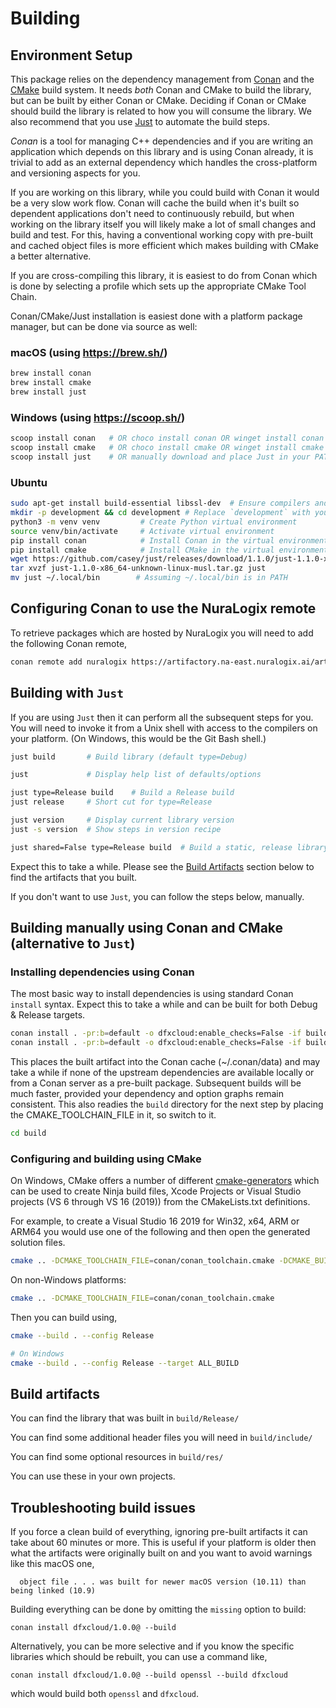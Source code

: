 # Building

## Environment Setup

This package relies on the dependency management from [Conan](https://conan.io/)
and the [CMake](https://cmake.org/) build system. It needs *both* Conan and
CMake to build the library, but can be built by either Conan or CMake. Deciding
if Conan or CMake should build the library is related to how you will consume
the library. We also recommend that you use
[Just](https://github.com/casey/just) to automate the build steps.

*Conan* is a tool for managing C++ dependencies and if you are writing an
application which depends on this library and is using Conan already, it is
trivial to add as an external dependency which handles the cross-platform and
versioning aspects for you.

If you are working on this library, while you could build with Conan it would be
a very slow work flow. Conan will cache the build when it's built so dependent
applications don't need to continuously rebuild, but when working on the library
itself you will likely make a lot of small changes and build and test. For this,
having a conventional working copy with pre-built and cached object files is
more efficient which makes building with CMake a better alternative.

If you are cross-compiling this library, it is easiest to do from Conan which is
done by selecting a profile which sets up the appropriate CMake Tool Chain.

Conan/CMake/Just installation is easiest done with a platform package manager,
but can be done via source as well:

### macOS (using https://brew.sh/)

```bash
brew install conan
brew install cmake
brew install just
```

### Windows (using https://scoop.sh/)

```bash
scoop install conan   # OR choco install conan OR winget install conan
scoop install cmake   # OR choco install cmake OR winget install cmake
scoop install just    # OR manually download and place Just in your PATH
```

### Ubuntu

```bash
sudo apt-get install build-essential libssl-dev  # Ensure compilers and SSL libraries
mkdir -p development && cd development # Replace `development` with you preferred directory
python3 -m venv venv         # Create Python virtual environment
source venv/bin/activate     # Activate virtual environment
pip install conan            # Install Conan in the virtual environment
pip install cmake            # Install CMake in the virtual environment
wget https://github.com/casey/just/releases/download/1.1.0/just-1.1.0-x86_64-unknown-linux-musl.tar.gz
tar xvzf just-1.1.0-x86_64-unknown-linux-musl.tar.gz just
mv just ~/.local/bin        # Assuming ~/.local/bin is in PATH
```

## Configuring Conan to use the NuraLogix remote

To retrieve packages which are hosted by NuraLogix you will need to add the
following Conan remote,

```bash
conan remote add nuralogix https://artifactory.na-east.nuralogix.ai/artifactory/api/conan/conan
```

## Building with `Just`

If you are using `Just` then it can perform all the subsequent steps for you.
You will need to invoke it from a Unix shell with access to the compilers on
your platform. (On Windows, this would be the Git Bash shell.)

```bash
just build       # Build library (default type=Debug)

just             # Display help list of defaults/options

just type=Release build    # Build a Release build
just release     # Short cut for type=Release

just version     # Display current library version
just -s version  # Show steps in version recipe

just shared=False type=Release build  # Build a static, release library
```

Expect this to take a while. Please see the [Build Artifacts](#build-artifacts)
section below to find the artifacts that you built.

If you don't want to use `Just`, you can follow the steps below, manually.

## Building manually using Conan and CMake (alternative to `Just`)

### Installing dependencies using Conan

The most basic way to install dependencies is using standard Conan `install`
syntax. Expect this to take a while and can be built for both Debug & Release
targets.

```bash
conan install . -pr:b=default -o dfxcloud:enable_checks=False -if build --build missing -s build_type=Debug
conan install . -pr:b=default -o dfxcloud:enable_checks=False -if build --build missing -s build_type=Release
```

This places the built artifact into the Conan cache (~/.conan/data) and may take
a while if none of the upstream dependencies are available locally or from a
Conan server as a pre-built package. Subsequent builds will be much faster,
provided your dependency and option graphs remain consistent. This also readies
the `build` directory for the next step by placing the CMAKE_TOOLCHAIN_FILE
in it, so switch to it.

```bash
cd build
```

### Configuring and building using CMake

On Windows, CMake offers a number of different
[cmake-generators](https://cmake.org/cmake/help/latest/manual/cmake-generators.7.html)
which can be used to create Ninja build files, Xcode Projects or Visual Studio
projects (VS 6 through VS 16 (2019)) from the CMakeLists.txt definitions.

For example, to create a Visual Studio 16 2019 for Win32, x64, ARM or ARM64 you
would use one of the following and then open the generated solution files.

```bash
cmake .. -DCMAKE_TOOLCHAIN_FILE=conan/conan_toolchain.cmake -DCMAKE_BUILD_TYPE=Release -G "Visual Studio 16 2019" -A x64
```

On non-Windows platforms:

```bash
cmake .. -DCMAKE_TOOLCHAIN_FILE=conan/conan_toolchain.cmake
```

Then you can build using,

```bash
cmake --build . --config Release

# On Windows
cmake --build . --config Release --target ALL_BUILD
```

## Build artifacts

You can find the library that was built in `build/Release/`

You can find some additional header files you will need in `build/include/`

You can find some optional resources in `build/res/`

You can use these in your own projects.

## Troubleshooting build issues

If you force a clean build of everything, ignoring pre-built artifacts it can
take about 60 minutes or more. This is useful if your platform is older then
what the artifacts were originally built on and you want to avoid warnings like
this macOS one,

```shell
  object file . . . was built for newer macOS version (10.11) than being linked (10.9)
```

Building everything can be done by omitting the `missing` option to build:

```shell
conan install dfxcloud/1.0.0@ --build
```

Alternatively, you can be more selective and if you know the specific libraries
which should be rebuilt, you can use a command like,

```shell
conan install dfxcloud/1.0.0@ --build openssl --build dfxcloud
```

which would build both `openssl` and `dfxcloud`.
